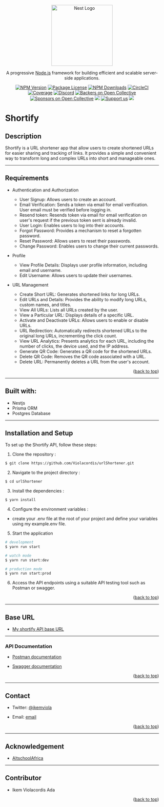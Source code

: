 <p align="center">
  <a href="http://nestjs.com/" target="blank"><img src="https://nestjs.com/img/logo-small.svg" width="200" alt="Nest Logo" /></a>
</p>

[circleci-image]: https://img.shields.io/circleci/build/github/nestjs/nest/master?token=abc123def456
[circleci-url]: https://circleci.com/gh/nestjs/nest

  <p align="center">A progressive <a href="http://nodejs.org" target="_blank">Node.js</a> framework for building efficient and scalable server-side applications.</p>
    <p align="center">
<a href="https://www.npmjs.com/~nestjscore" target="_blank"><img src="https://img.shields.io/npm/v/@nestjs/core.svg" alt="NPM Version" /></a>
<a href="https://www.npmjs.com/~nestjscore" target="_blank"><img src="https://img.shields.io/npm/l/@nestjs/core.svg" alt="Package License" /></a>
<a href="https://www.npmjs.com/~nestjscore" target="_blank"><img src="https://img.shields.io/npm/dm/@nestjs/common.svg" alt="NPM Downloads" /></a>
<a href="https://circleci.com/gh/nestjs/nest" target="_blank"><img src="https://img.shields.io/circleci/build/github/nestjs/nest/master" alt="CircleCI" /></a>
<a href="https://coveralls.io/github/nestjs/nest?branch=master" target="_blank"><img src="https://coveralls.io/repos/github/nestjs/nest/badge.svg?branch=master#9" alt="Coverage" /></a>
<a href="https://discord.gg/G7Qnnhy" target="_blank"><img src="https://img.shields.io/badge/discord-online-brightgreen.svg" alt="Discord"/></a>
<a href="https://opencollective.com/nest#backer" target="_blank"><img src="https://opencollective.com/nest/backers/badge.svg" alt="Backers on Open Collective" /></a>
<a href="https://opencollective.com/nest#sponsor" target="_blank"><img src="https://opencollective.com/nest/sponsors/badge.svg" alt="Sponsors on Open Collective" /></a>
  <a href="https://paypal.me/kamilmysliwiec" target="_blank"><img src="https://img.shields.io/badge/Donate-PayPal-ff3f59.svg"/></a>
    <a href="https://opencollective.com/nest#sponsor"  target="_blank"><img src="https://img.shields.io/badge/Support%20us-Open%20Collective-41B883.svg" alt="Support us"></a>
  <a href="https://twitter.com/nestframework" target="_blank"><img src="https://img.shields.io/twitter/follow/nestframework.svg?style=social&label=Follow"></a>
</p>
  <!--[![Backers on Open Collective](https://opencollective.com/nest/backers/badge.svg)](https://opencollective.com/nest#backer)
  [![Sponsors on Open Collective](https://opencollective.com/nest/sponsors/badge.svg)](https://opencollective.com/nest#sponsor)-->

# Shortify

## Description

Shortify is a URL shortener app that allow users to create shortened URLs for easier sharing and tracking of links. It provides a simple and convenient way to transform long and complex URLs into short and manageable ones.

---

## Requirements

- Authentication and Authorization

  - User Signup: Allows users to create an account.
  - Email Verification: Sends a token via email for email verification. User email must be verified before logging in.
  - Resend token: Resends token via email for email verification on user's request if the previous token sent is already invalid.
  - User Login: Enables users to log into their accounts.
  - Forgot Password: Provides a mechanism to reset a forgotten password.
  - Reset Password: Allows users to reset their passwords.
  - Change Password: Enables users to change their current passwords.

- Profile

  - View Profile Details: Displays user profile information, including email and username.
  - Edit Username: Allows users to update their usernames.

- URL Management
  - Create Short URL: Generates shortened links for long URLs.
  - Edit URLs and Details: Provides the ability to modify long URLs, custom names, and titles.
  - View All URLs: Lists all URLs created by the user.
  - View a Particular URL: Displays details of a specific URL.
  - Activate and Deactivate URLs: Allows users to enable or disable URLs.
  - URL Redirection: Automatically redirects shortened URLs to the original long URLs, incrementing the click count.
  - View URL Analytics: Presents analytics for each URL, including the number of clicks, the device used, and the IP address.
  - Generate QR Code: Generates a QR code for the shortened URLs.
  - Delete QR Code: Removes the QR code associated with a URL.
  - Delete URL: Permanently deletes a URL from the user's account.
  <p align="right">(<a href="#readme-top">back to top</a>)</p>

---

## Built with:

- Nestjs
- Prisma ORM
- Postgres Database

---

## Installation and Setup

To set up the Shortify API, follow these steps:

1. Clone the repository :

```bash
$ git clone https://github.com/Violacordis/urlShortener.git
```

2. Navigate to the project directory :

```bash
$ cd urlShortener
```

3. Install the dependencies :

```bash
$ yarn install
```

4. Configure the environment variables :

- create your .env file at the root of your project and define your variables using my example.env file.

5. Start the application

```bash
# development
$ yarn run start

# watch mode
$ yarn run start:dev

# production mode
$ yarn run start:prod
```

6. Access the API endpoints using a suitable API testing tool such as Postman or swagger.

<p align="right">(<a href="#readme-top">back to top</a>)</p>

---

## Base URL

- [My shortify API base URL](https://shortify-rg0z.onrender.com)

---

### API Documentation

- [Postman documentation](https://documenter.getpostman.com/view/22967625/2s93shz9ks)

- [Swagger documentation](https://shortify-rg0z.onrender.com/swagger)

<p align="right">(<a href="#readme-top">back to top</a>)</p>

---

## Contact

- Twitter: [@ikemviola](https://twitter.com/Ikemviola)

- Email: [email](ikemviolacordis@gmail.com)

<p align="right">(<a href="#readme-top">back to top</a>)</p>

---

## Acknowledgement

- [AltschoolAfrica](https://www.altschoolafrica.com/)

---

## Contributor

- Ikem Violacordis Ada

<p align="right">(<a href="#readme-top">back to top</a>)</p>
